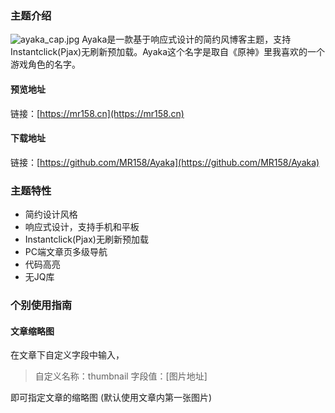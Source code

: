 ### 主题介绍
![ayaka_cap.jpg][1]
Ayaka是一款基于响应式设计的简约风博客主题，支持Instantclick(Pjax)无刷新预加载。Ayaka这个名字是取自《原神》里我喜欢的一个游戏角色的名字。

#### 预览地址
链接：[https://mr158.cn](https://mr158.cn)

#### 下载地址
链接：[https://github.com/MR158/Ayaka](https://github.com/MR158/Ayaka)

### 主题特性

 - 简约设计风格
 - 响应式设计，支持手机和平板
 - Instantclick(Pjax)无刷新预加载
 - PC端文章页多级导航
 - 代码高亮
 - 无JQ库

### 个别使用指南
#### 文章缩略图
在文章下自定义字段中输入，
> 自定义名称：thumbnail
> 字段值：[图片地址]

即可指定文章的缩略图 (默认使用文章内第一张图片)

  [1]: https://mr158.cn/usr/uploads/2022/01/3908038037.jpg